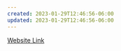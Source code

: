```yaml
---
created: 2023-01-29T12:46:56-06:00
updated: 2023-01-29T12:46:56-06:00
---
```

[Website Link](https://conneroisu.github.io/Conner-Ohnesorges-Brain/)
